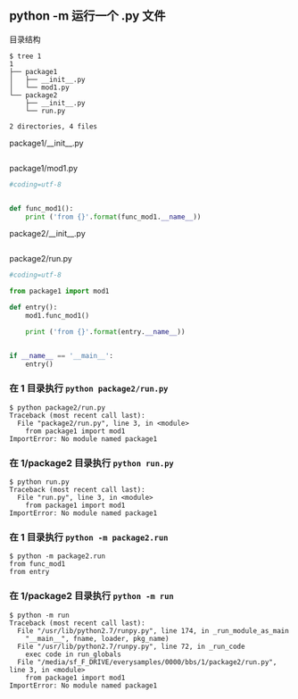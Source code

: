 ﻿
## python -m 运行一个 .py 文件

目录结构

```
$ tree 1
1
├── package1
│   ├── __init__.py
│   └── mod1.py
└── package2
    ├── __init__.py
    └── run.py

2 directories, 4 files

```

package1/\_\_init\_\_.py
```
```
package1/mod1.py
```python
#coding=utf-8


def func_mod1():
    print ('from {}'.format(func_mod1.__name__))
```

package2/\_\_init\_\_.py
```
```

package2/run.py
```python
#coding=utf-8

from package1 import mod1

def entry():
    mod1.func_mod1()

    print ('from {}'.format(entry.__name__))


if __name__ == '__main__':
    entry()
```



### 在 1 目录执行 `python package2/run.py`

```
$ python package2/run.py 
Traceback (most recent call last):
  File "package2/run.py", line 3, in <module>
    from package1 import mod1
ImportError: No module named package1
```

### 在 1/package2 目录执行 `python run.py`

```
$ python run.py 
Traceback (most recent call last):
  File "run.py", line 3, in <module>
    from package1 import mod1
ImportError: No module named package1
```

### 在 1 目录执行 `python -m package2.run`
```
$ python -m package2.run
from func_mod1
from entry
```


### 在 1/package2 目录执行 `python -m run`
```
$ python -m run   
Traceback (most recent call last):
  File "/usr/lib/python2.7/runpy.py", line 174, in _run_module_as_main
    "__main__", fname, loader, pkg_name)
  File "/usr/lib/python2.7/runpy.py", line 72, in _run_code
    exec code in run_globals
  File "/media/sf_F_DRIVE/everysamples/0000/bbs/1/package2/run.py", line 3, in <module>
    from package1 import mod1
ImportError: No module named package1
```